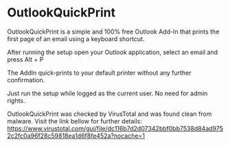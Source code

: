 # OutlookQuickPrint

OutlookQuickPrint is a simple and 100% free Outlook Add-In that prints the first page of an email using a keyboard shortcut.

After running the setup open your Outlook application, select an email and press Alt + P

The AddIn quick-prints to your default printer without any further confirmation.

Just run the setup while logged as the current user. No need for admin rights.

OutlookQuickPrint was checked by VirusTotal and was found clean from malware.
Visit the link bellow for further details:
https://www.virustotal.com/gui/file/dc116b7d2d07342bbf0bb7538d84ad9752c2fc0a96f28c59818ea1d6f8fe452a?nocache=1
